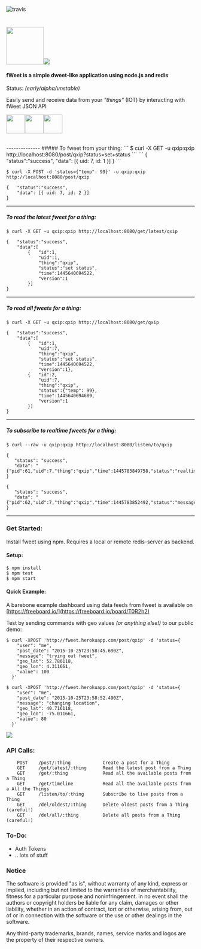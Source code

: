 ![travis](https://travis-ci.org/lmangani/fweet.svg?branch=master)
<br>

# <img src="http://i.imgur.com/HF1daBu.gif" height="100"><img src="http://i.imgur.com/czjXDLf.png">



#### fWeet is a simple dweet-like application using node.js and redis 
Status: _(early/alpha/unstable)_

Easily send and receive data from your _"things"_ (IOT) by interacting with fWeet JSON API 

<img src="http://i.imgur.com/8sCQNt2.png" width="50"><img src="http://i.imgur.com/8sCQNt2.png" width="50"><img src="http://i.imgur.com/8sCQNt2.png" width="50">

<br/>
--------------
##### To fweet from your thing:
```
$ curl -X GET -u qxip:qxip http://localhost:8080/post/qxip?status=set+status
```
```
{   "status":"success",
    "data": [{ uid: 7, id: 1 }]
}
```

```
$ curl -X POST -d 'status={"temp": 99}' -u qxip:qxip http://localhost:8080/post/qxip
```
```
{   "status":"success",
    "data": [{ uid: 7, id: 2 }]
}
```
--------------

##### To read the latest fweet for a thing:
```
$ curl -X GET -u qxip:qxip http://localhost:8080/get/latest/qxip
```
```
{   "status":"success",
    "data":[
        {   "id":1,
            "uid":1,
            "thing":"qxip",
            "status":"set status",
            "time":1445640694522,
            "version":1
        }]
}
```
--------------

##### To read all fweets for a thing:
```
$ curl -X GET -u qxip:qxip http://localhost:8080/get/qxip
```
```
{   "status":"success",
    "data":[
        {   "id":1,
            "uid":7,
            "thing":"qxip",
            "status":"set status",
            "time":1445640694522,
            "version":1},
        {   "id":2,
            "uid":7,
            "thing":"qxip",
            "status":{"temp": 99},
            "time":1445640694689,
            "version":1
        }]
}
```
--------------

##### To subscribe to realtime fweets for a thing:
```
$ curl --raw -u qxip:qxip http://localhost:8080/listen/to/qxip
```
```
{
   "status": "success",
   "data": "{"pid":61,"uid":7,"thing":"qxip","time":1445783849758,"status":"realtime"}"
}

{
   "status": "success",
   "data": "{"pid":62,"uid":7,"thing":"qxip","time":1445783852492,"status":"message"}"
}
```
--------------

### Get Started:

Install fweet using npm. Requires a local or remote redis-server as backend.

#### Setup:
```
$ npm install
$ npm test
$ npm start
```

#### Quick Example:
A barebone example dashboard using data feeds from fweet is available on  [https://freeboard.io/](https://freeboard.io/board/T0R2h2)

Test by sending commands with geo values _(or anything else!)_ to our public demo:
```
$ curl -XPOST 'http://fweet.herokuapp.com/post/qxip' -d 'status={
    "user": "me",
    "post_date": "2015-10-25T23:58:45.690Z",
    "message": "trying out fweet",
    "geo_lat": 52.786118,
    "geo_lon": 4.311661,
    "value": 100
  }'
  
$ curl -XPOST 'http://fweet.herokuapp.com/post/qxip' -d 'status={
    "user": "me",
    "post_date": "2015-10-25T23:58:52.490Z",
    "message": "changing location",
    "geo_lat": 40.716118,
    "geo_lon": -75.011661,
    "value": 80
  }'
```
<img src="http://i.imgur.com/TtIKIy2.png" />

### API Calls:
```
    POST    /post/:thing            Create a post for a Thing
    GET     /get/latest/:thing      Read the latest post from a Thing
    GET     /get/:thing             Read all the available posts from a Thing
    GET     /get/timeline           Read all the available posts from a All the Things
    GET     /listen/to/:thing       Subscribe to live posts from a Thing  
    GET     /del/oldest/:thing      Delete oldest posts from a Thing (careful!)
    GET     /del/all/:thing         Delete all posts from a Thing (careful!)

```

### To-Do:

* Auth Tokens
* .. lots of stuff


### Notice

The software is provided "as is", without warranty of any kind, express or implied, including but not limited to the warranties of merchantability, fitness for a particular purpose and noninfringement. in no event shall the authors or copyright holders be liable for any claim, damages or other liability, whether in an action of contract, tort or otherwise, arising from, out of or in connection with the software or the use or other dealings in the software.

Any third-party trademarks, brands, names, service marks and logos are the property of their respective owners.
